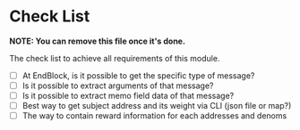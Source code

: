 # Check List

**NOTE: You can remove this file once it's done.**

The check list to achieve all requirements of this module.

- [ ] At EndBlock, is it possible to get the specific type of message?
- [ ] Is it possible to extract arguments of that message?
- [ ] Is it possible to extract memo field data of that message?
- [ ] Best way to get subject address and its weight via CLI (json file or map?)
- [ ] The way to contain reward information for each addresses and denoms
